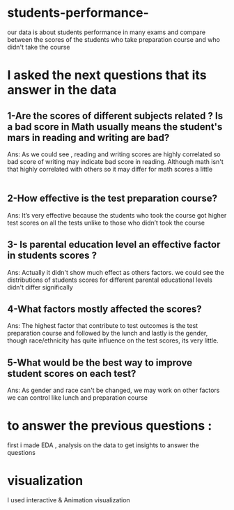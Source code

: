 # students-performance-
our data is about students performance in many exams and compare between the scores of the students who take preparation course and who didn't take the course
# I asked the next questions that its answer in the data 
<h2>1-Are the scores of different subjects related ? Is a bad score in Math usually means the student's mars in reading and writing are bad?</h2>
Ans: As we could see , reading and writing scores are highly correlated so bad score of writing may indicate bad score in reading. Although math isn't that highly correlated with others so it may differ for math scores a little</br>
</br><h2>2-How effective is the test preparation course?</h2>
Ans: It’s very effective because the students who took the course got higher test scores on all the tests unlike to those who didn’t took the course
</br><h2>3- Is parental education level an effective factor in students scores ?</h2>
Ans: Actually it didn't show much effect as others factors. we could see the distributions of students scores for different parental educational levels didn't differ significally
</br><h2>4-What factors mostly affected the scores?</h2>
Ans: The highest factor that contribute to test outcomes is the test preparation course and followed by the lunch and lastly is the gender, though race/ethnicity has quite influence on the test scores, its very little.
</br><h2>5-What would be the best way to improve student scores on each test?</h2>
Ans: As gender and race can't be changed, we may work on other factors we can control like lunch and preparation course
 <h1> to answer the previous questions :</h1>
first i made EDA , analysis on the data to get insights to answer the questions 
<h1>visualization</h1>
I used interactive & Animation visualization
